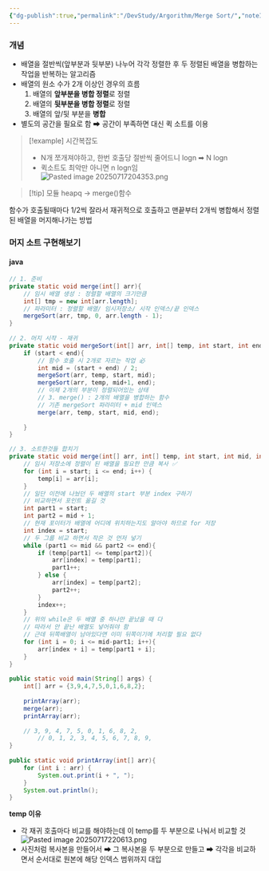 ```yaml
---
{"dg-publish":true,"permalink":"/DevStudy/Argorithm/Merge Sort/","noteIcon":"","created":"2025-07-17T17:37:21.868+09:00","updated":"2025-07-24T20:55:46.554+09:00"}
---
```



### 개념 

- 배열을 절반씩(앞부분과 뒷부분) 나누어 각각 정렬한 후 두 정렬된 배열을 병합하는 작업을 반복하는 알고리즘 
- 배열의 원소 수가 2개 이상인 경우의 흐름
	1. 배열의 **앞부분을 병합 정렬**로 정렬
	2. 배열의 **뒷부분을 병합 정렬**로 정렬 
	3. 배열의 앞/뒷 부분을 **병합** 
- 별도의 공간을 필요로 함 ➡ 공간이 부족하면 대신 퀵 소트를 이용

>[!example] 시간복잡도 
>- N개 쪼개져야하고, 한번 호출당 절반씩 줄어드니 logn ➡ N logn
>- 퀵소트도 최악만 아니면 n logn임
![Pasted image 20250717204353.png](/img/user/supporter/image/Pasted%20image%2020250717204353.png)

>[!tip] 모듈 heapq -> merge()함수 


함수가 호출될때마다 1/2씩 잘라서 재귀적으로 호출하고 맨끝부터 2개씩 병합해서 정렬된 배열을 머지해나가는 방법

### 머지 소트 구현해보기 

#### java 
```java
// 1. 준비  
private static void merge(int[] arr){  
    // 임시 배열 생성 : 정렬할 배열의 크기만큼  
    int[] tmp = new int[arr.length];  
    // 파라미터 : 정렬할 배열/ 임시저장소/ 시작 인덱스/끝 인덱스  
    mergeSort(arr, tmp, 0, arr.length - 1);  
}  
  
// 2. 머지 시작 - 재귀
private static void mergeSort(int[] arr, int[] temp, int start, int end){  
    if (start < end){  
        // 함수 호출 시 2개로 자르는 작업 必  
        int mid = (start + end) / 2;  
        mergeSort(arr, temp, start, mid);  
        mergeSort(arr, temp, mid+1, end);  
        // 이제 2개의 부분이 정렬되어있는 상태  
        // 3. merge() : 2개의 배열을 병합하는 함수  
        // 기존 mergeSort 파라미터 + mid 인덱스  
        merge(arr, temp, start, mid, end);  
  
    }  
}  

// 3. 소트한것들 합치기 
private static void merge(int[] arr, int[] temp, int start, int mid, int end){  
    // 임시 저장소에 정렬이 된 배열을 필요한 만큼 복사 ✅ 
    for (int i = start; i <= end; i++) {  
        temp[i] = arr[i];  
    }  
    // 일단 이전에 나눴던 두 배열의 start 부분 index 구하기  
    // 비교하면서 포인트 옮길 것  
    int part1 = start;  
    int part2 = mid + 1;  
    // 현재 포이터가 배열에 어디에 위치하는지도 알아야 하므로 for 저장
    int index = start;  
    // 두 그룹 비교 하면서 작은 것 먼저 넣기 
    while (part1 <= mid && part2 <= end){  
        if (temp[part1] <= temp[part2]){  
            arr[index] = temp[part1];  
            part1++;  
        } else {  
            arr[index] = temp[part2];  
            part2++;  
        }  
        index++;  
    }  
    // 위의 while은 두 배열 중 하나만 끝났을 때 다  
    // 따라서 안 끝난 배열도 넣어줘야 함  
    // 근데 뒤쪽배열이 남아있다면 이미 뒤쪽이기에 처리할 필요 없다  
    for (int i = 0; i <= mid-part1; i++){  
        arr[index + i] = temp[part1 + i];  
    }  
}  
  
public static void main(String[] args) {  
    int[] arr = {3,9,4,7,5,0,1,6,8,2};  
  
    printArray(arr);  
    merge(arr);  
    printArray(arr);  
    
    // 3, 9, 4, 7, 5, 0, 1, 6, 8, 2, 
		// 0, 1, 2, 3, 4, 5, 6, 7, 8, 9, 
}  
  
public static void printArray(int[] arr){  
    for (int i : arr) {  
        System.out.print(i + ", ");  
    }  
    System.out.println();  
}
```

**temp 이유** 
- 각 재귀 호출마다 비교를 해야하는데 이 temp를 두 부분으로 나눠서 비교할 것 
![Pasted image 20250717220613.png](/img/user/supporter/image/Pasted%20image%2020250717220613.png)
- 사진처럼 복사본을 만들어서 ➡ 그 복사본을 두 부분으로 만들고 ➡ 각각을 비교하면서 순서대로 원본에 해당 인덱스 범위까지 대입 

